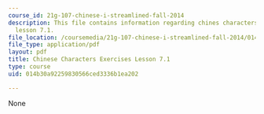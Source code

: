 ```yaml
---
course_id: 21g-107-chinese-i-streamlined-fall-2014
description: This file contains information regarding chines characters exercises
  lesson 7.1.
file_location: /coursemedia/21g-107-chinese-i-streamlined-fall-2014/014b30a92259830566ced3336b1ea202_MIT21G_107F14_L7_st1_7.1.pdf
file_type: application/pdf
layout: pdf
title: Chinese Characters Exercises Lesson 7.1
type: course
uid: 014b30a92259830566ced3336b1ea202

---
```

None